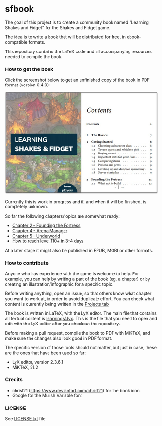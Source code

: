# sfbook

The goal of this project is to create a community book named "Learning Shakes and Fidget" for the Shakes and Fidget game.

The idea is to write a book that will be distributed for free, in ebook-compatible formats.

This repository contains the LaTeX code and all accompanying resources needed to compile the book.

### How to get the book

Click the screenshot below to get an unfinished copy of the book in PDF format (version 0.4.0):

[<img src="images/twopage-screenshot.jpg">](https://learningsf.github.io/sfbook/learningsf.pdf)

Currently this is work in progress and if, and when it will be finished, is completely unknown.

So far the following chapters/topics are somewhat ready:

- [Chapter 2 - Founding the Fortress](https://learningsf.github.io/sfbook/learningsf.pdf#page=11)
- [Chapter 4 - Arena Manager](https://learningsf.github.io/sfbook/learningsf.pdf#page=48)
- [Chapter 5 - Underworld](https://learningsf.github.io/sfbook/learningsf.pdf#page=62)
- [How to reach level 110+ in 3-4 days](https://learningsf.github.io/sfbook/learningsf.pdf#page=88)

At a later stage it might also be published in EPUB, MOBI or other formats.

### How to contribute

Anyone who has experience with the game is welcome to help. For example, you can help by writing a part of the book (eg. a chapter) or by creating an illustration/infographic for a specific topic.

Before writing anything, open an issue, so that others know what chapter you want to work at, in order to avoid duplicate effort.
You can check what content is currently being written in the [Projects tab](https://github.com/learningsf/sfbook/projects/1)

The book is written in LaTeX, with the LyX editor. The main file that contains all textual content is [learningsf.lyx](learningsf.lyx).
This is the file that you need to open and edit with the LyX editor after you checkout the repository.

Before making a pull request, compile the book to PDF with MiKTeX, and make sure the changes also look good in PDF format.

The specific version of those tools should not matter, but just in case, these are the ones that have been used so far:

- LyX editor, version 2.3.6.1
- MiKTeX, 21.2

### Credits

- chrisl21 (https://www.deviantart.com/chrisl21) for the book icon
- Google for the Mulish Variable font

### LICENSE

See [LICENSE.txt](LICENSE.txt) file

